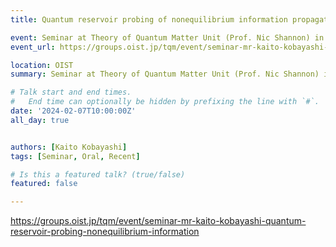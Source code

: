 ```yaml
---
title: Quantum reservoir probing of nonequilibrium information propagation in diverse quantum systems @ OIST

event: Seminar at Theory of Quantum Matter Unit (Prof. Nic Shannon) in OIST
event_url: https://groups.oist.jp/tqm/event/seminar-mr-kaito-kobayashi-quantum-reservoir-probing-nonequilibrium-information

location: OIST
summary: Seminar at Theory of Quantum Matter Unit (Prof. Nic Shannon) in OIST

# Talk start and end times.
#   End time can optionally be hidden by prefixing the line with `#`.
date: '2024-02-07T10:00:00Z'
all_day: true


authors: [Kaito Kobayashi]
tags: [Seminar, Oral, Recent]

# Is this a featured talk? (true/false)
featured: false

---
```

https://groups.oist.jp/tqm/event/seminar-mr-kaito-kobayashi-quantum-reservoir-probing-nonequilibrium-information